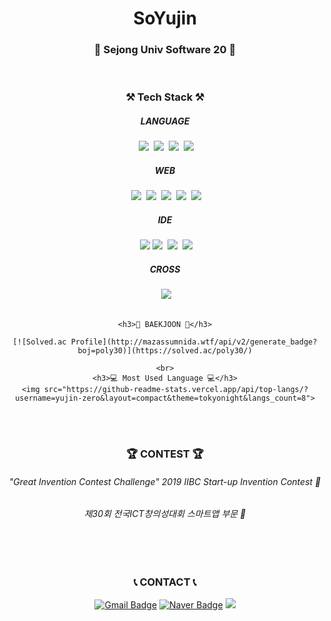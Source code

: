<h1 align="center">SoYujin</h1>
<h3 align="center">🏫 Sejong Univ Software 20 🏫</h3>
<br>
<h3 align="center">⚒️ Tech Stack ⚒️</h3>
<div class="tech" align="center">
  <h5 align="center">LANGUAGE</h5>&nbsp
  <img src="https://img.shields.io/badge/Python-3766AB?style=flat-square&logo=Python&logoColor=white"/></a>&nbsp
  <img src="https://img.shields.io/badge/C-A8B9CC?style=flat-square&logo=c&logoColor=white"/></a>&nbsp
  <img src="https://img.shields.io/badge/C++-00599C?style=flat-square&logo=cplusplus&logoColor=white"/></a>&nbsp
  <img src="https://img.shields.io/badge/Java-007396?style=flat&logo=OpenJDK&logoColor=white"/>&nbsp
  <br>
  <h5 align="center">WEB</h5>&nbsp
  <img src="https://img.shields.io/badge/HTML5-E34F26?style=flat-square&logo=html5&logoColor=white"/></a>&nbsp
  <img src="https://img.shields.io/badge/CSS3-1572B6?style=flat-square&logo=css3&logoColor=white"/></a>&nbsp
  <img src="https://img.shields.io/badge/Javascript-F7DF1E?style=flat-square&logo=javascript&logoColor=white"/></a>&nbsp
  <img src="https://img.shields.io/badge/React-61DAFB?style=flat-square&logo=react&logoColor=white"/></a>&nbsp
  <img src="https://img.shields.io/badge/MySQL-4479A1?style=flat-square&logo=mysql&logoColor=white"/></a>&nbsp
  <br>
  <h5 align="center">IDE</h5>&nbsp
  <img src="https://img.shields.io/badge/Eclipse%20IDE-2C2255?style=flat-square&logo=eclipseide&logoColor=white"/></a>
  <img src="https://img.shields.io/badge/Visual%20Studio-5C2D91?style=flat-square&logo=visualstudio&logoColor=white"/></a>&nbsp
  <img src="https://img.shields.io/badge/Visual%20Studio%20Code%20IDE-007ACC?style=flat-square&logo=visualstudiocode&logoColor=white"/></a>&nbsp
  <img src="https://img.shields.io/badge/AndroidStudio-3DDC84?style=flat-square&logo=androidstudio&logoColor=white"/></a>&nbsp
  <br>
  <h5 align="center">CROSS</h5>&nbsp
  <img src="https://img.shields.io/badge/Flutter-02569B?style=flat-square&logo=flutter&logoColor=white"/></a>&nbsp
</div>
<br>

<div class="boj" align="center">

    <h3>🏅 BAEKJOON 🏅</h3>
    
    [![Solved.ac Profile](http://mazassumnida.wtf/api/v2/generate_badge?boj=poly30)](https://solved.ac/poly30/)
    
    <br>
    <h3>💻 Most Used Language 💻</h3>
    <img src="https://github-readme-stats.vercel.app/api/top-langs/?username=yujin-zero&layout=compact&theme=tokyonight&langs_count=8">

</div>
<br><br>
<div class="contest" align="center">
<h3>🏆 CONTEST 🏆</h3>
<h6>"Great Invention Contest Challenge" 2019 IIBC Start-up Invention Contest 🥇</h6>
<h6>제30회 전국ICT창의성대회 스마트앱 부문 🥈</h6>
<br>
<br>
<div class="contact" align="center">
  <h3>📞 CONTACT 📞</h3>

[![Gmail Badge](https://img.shields.io/badge/Gmail-d14836?style=flat-square&logo=Gmail&logoColor=white&link=mailto:soyoujin63@gmail.com)](mailto:soyoujin63@gmail.com)
[![Naver Badge](https://img.shields.io/badge/Naver-03C75A?style=flat-square&logo=Naver&logoColor=white&link=mailto:poly30@naver.com)](mailto:poly30@naver.com)
<a href="https://www.instagram.com/sou_jin.00"><img src="https://img.shields.io/badge/Instagram-E4405F?style=flat-square&logo=Instagram&logoColor=FFF"/></a>
</div>
